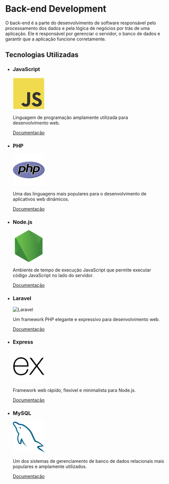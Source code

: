 <h1>Back-end Development</h1>

<p>O back-end é a parte do desenvolvimento de software responsável pelo processamento dos dados e pela lógica de negócios por trás de uma aplicação. Ele é responsável por gerenciar o servidor, o banco de dados e garantir que a aplicação funcione corretamente.</p>

<h2>Tecnologias Utilizadas</h2>

<ul>
    <li>
        <h3>JavaScript</h3>
        <img src="https://raw.githubusercontent.com/devicons/devicon/master/icons/javascript/javascript-original.svg" alt="JavaScript" width="100" height="100">
        <p>Linguagem de programação amplamente utilizada para desenvolvimento web.</p>
        <a href="https://developer.mozilla.org/pt-BR/docs/Web/JavaScript">Documentação</a>
    </li>
    <li>
        <h3>PHP</h3>
        <img src="https://raw.githubusercontent.com/devicons/devicon/master/icons/php/php-original.svg" alt="PHP" width="100" height="100">
        <p>Uma das linguagens mais populares para o desenvolvimento de aplicativos web dinâmicos.</p>
        <a href="https://www.php.net/manual/pt_BR/">Documentação</a>
    </li>
    <li>
        <h3>Node.js</h3>
        <img src="https://raw.githubusercontent.com/devicons/devicon/master/icons/nodejs/nodejs-original.svg" alt="Node.js" width="100" height="100">
        <p>Ambiente de tempo de execução JavaScript que permite executar código JavaScript no lado do servidor.</p>
        <a href="https://nodejs.org/pt-br/docs/">Documentação</a>
    </li>
    <li>
        <h3>Laravel</h3>
        <img src="https://cdn.jsdelivr.net/gh/devicons/devicon@latest/icons/laravel/laravel-original.svg" alt="Laravel" width="100" height="100">
        <p>Um framework PHP elegante e expressivo para desenvolvimento web.</p>
        <a href="https://laravel.com/docs">Documentação</a>
    </li>
    <li>
        <h3>Express</h3>
        <img src="https://raw.githubusercontent.com/devicons/devicon/master/icons/express/express-original.svg" alt="Express" width="100" height="100">
        <p>Framework web rápido, flexível e minimalista para Node.js.</p>
        <a href="https://expressjs.com/pt-br/">Documentação</a>
    </li>
    <li>
        <h3>MySQL</h3>
        <img src="https://raw.githubusercontent.com/devicons/devicon/master/icons/mysql/mysql-original.svg" alt="MySQL" width="100" height="100">
        <p>Um dos sistemas de gerenciamento de banco de dados relacionais mais populares e amplamente utilizados.</p>
        <a href="https://dev.mysql.com/doc/">Documentação</a>
    </li>
</ul>
